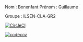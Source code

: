 Nom : Bonenfant
Prénom : Guillaume

Groupe : ILSEN-CLA-GR2

[![CircleCI](https://circleci.com/gh/BonenfantGuillaume/ceri-m1-techniques-de-test/tree/master.svg?style=svg)](https://circleci.com/gh/BonenfantGuillaume/ceri-m1-techniques-de-test/tree/master)

[![codecov](https://codecov.io/gh/BonenfantGuillaume/ceri-m1-techniques-de-test/branch/master/graph/badge.svg?token=A7PDUBFMVY)](https://codecov.io/gh/BonenfantGuillaume/ceri-m1-techniques-de-test)

